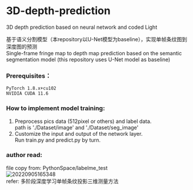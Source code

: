 # 3D-depth-prediction
3D depth prediction based on neural network and coded Light

基于语义分割模型（本repository以U-Net模型为baseline），实现单帧条纹图到深度图的预测  
Single-frame fringe map to depth map prediction based on the semantic segmentation model (this repository uses  U-Net model as baseline)  

### Prerequisites：
```
PyTorch 1.8.x+cu102
NVIDIA CUDA 11.6
```

### How to implement model training:  
1. Preprocess pics data (512pixel or others) and label data.  
path is './Dataset/image' and './Dataset/seg_image'  
2. Customize the input and output of the network layer.  
Run train.py and predict.py by turn.

### author read:  
file copy from: PythonSpace/labelme_test  
![20220905165348](https://cdn.jsdelivr.net/gh/fathug/PicBed@main/picgo/20220905165348.png)  
refer: 多阶段深度学习单帧条纹投影三维测量方法